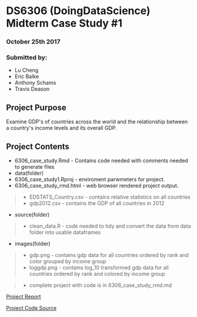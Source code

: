 # DS6306 (DoingDataScience) Midterm Case Study #1
### October 25th 2017

### Submitted by:
* Lu Cheng
* Eric Balke
* Anthony Schams
* Travis Deason

## Project Purpose
Examine GDP's of countries across the world and the relationship between a country's income levels and its overall GDP.

## Project Contents
* 6306_case_study.Rmd - Contains code needed with comments needed to generate files
* data(folder)
* 6306_case_study1.Rproj - enviroment parwmeters for project.
* 6306_case_study_rmd.html - web browser rendered project output.
>* EDSTATS_Country.csv - contains relative statistics on all countries 
>* gdp2012.csv - contains the GDP of all countries in 2012
* source(folder)
>* clean_data.R - code needed to tidy and convert the data from data folder into usable dataframes
* images(folder)
>* gdp.png - contains gdp data for all countries ordered by rank and color grouped by income group
>* loggdp.png - contains log_10 transformed gdp data for all countries ordered by rank and colored by income group

>* complete project with code is in 6306_case_study_rmd.md

<a href="https://github.com/tdeason416/6306_casestudy1/edit/master/case_study_report.md">Project Report</a>

<a href="https://github.com/tdeason416/6306_casestudy1/edit/master/case_study_rmd.Rmd">Project Code Source</a>

